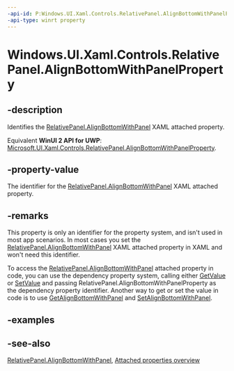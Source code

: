 ```yaml
---
-api-id: P:Windows.UI.Xaml.Controls.RelativePanel.AlignBottomWithPanelProperty
-api-type: winrt property
---
```


<!-- Property syntax
public Windows.UI.Xaml.DependencyProperty AlignBottomWithPanelProperty { get; }
-->

# Windows.UI.Xaml.Controls.RelativePanel.AlignBottomWithPanelProperty

## -description
Identifies the [RelativePanel.AlignBottomWithPanel](relativepanel_alignbottomwithpanel.md) XAML attached property.

Equivalent **WinUI 2 API for UWP**: [Microsoft.UI.Xaml.Controls.RelativePanel.AlignBottomWithPanelProperty](/windows/winui/api/microsoft.ui.xaml.controls.relativepanel.alignbottomwithpanelproperty).

## -property-value
The identifier for the [RelativePanel.AlignBottomWithPanel](relativepanel_alignbottomwithpanel.md) XAML attached property.

## -remarks
This property is only an identifier for the property system, and isn't used in most app scenarios. In most cases you set the [RelativePanel.AlignBottomWithPanel](relativepanel_alignbottomwithpanel.md) XAML attached property in XAML and won't need this identifier.

To access the [RelativePanel.AlignBottomWithPanel](relativepanel_alignbottomwithpanel.md) attached property in code, you can use the dependency property system, calling either [GetValue](../windows.ui.xaml/dependencyobject_getvalue_1188551207.md) or [SetValue](../windows.ui.xaml/dependencyobject_setvalue_52578133.md) and passing RelativePanel.AlignBottomWithPanelProperty as the dependency property identifier. Another way to get or set the value in code is to use [GetAlignBottomWithPanel](relativepanel_getalignbottomwithpanel_1516633148.md) and [SetAlignBottomWithPanel](relativepanel_setalignbottomwithpanel_1908110608.md).

## -examples

## -see-also

[RelativePanel.AlignBottomWithPanel](relativepanel_alignbottomwithpanel.md), [Attached properties overview](/windows/uwp/xaml-platform/attached-properties-overview)
